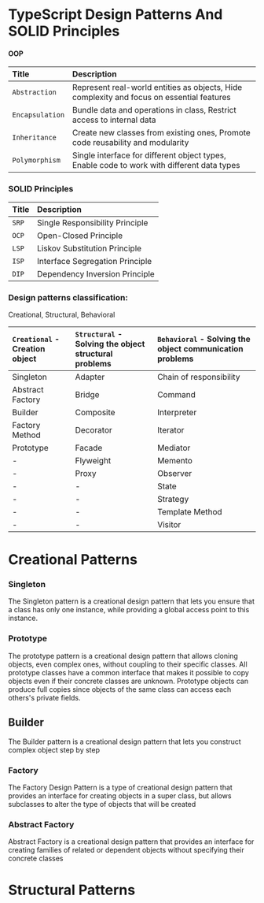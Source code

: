 # TypeScript Design Patterns And SOLID Principles

#### OOP

| Title           | Description                                                                                |
|:----------------|:-------------------------------------------------------------------------------------------|
| `Abstraction`   | Represent real-world entities as objects, Hide complexity and focus on essential features  |
| `Encapsulation` | Bundle data and operations in class,  Restrict access to internal data                     |
| `Inheritance`   | Create new classes from existing ones, Promote code reusability and modularity             |
| `Polymorphism`  | Single interface for different object types, Enable code to work with different data types |

### SOLID Principles

| Title | Description                     |
|:------|:--------------------------------|
| `SRP` | Single Responsibility Principle |
| `OCP` | Open-Closed Principle           |
| `LSP` | Liskov Substitution Principle   |
| `ISP` | Interface Segregation Principle |
| `DIP` | Dependency Inversion Principle  |

### Design patterns classification:

Creational, Structural, Behavioral

| `Creational` - Creation object | `Structural` - Solving the object structural problems | `Behavioral` - Solving the object communication problems |
|:-------------------------------|:------------------------------------------------------|:---------------------------------------------------------|
| Singleton                      | Adapter                                               | Chain of responsibility                                  |
| Abstract Factory               | Bridge                                                | Command                                                  |
| Builder                        | Composite                                             | Interpreter                                              |
| Factory Method                 | Decorator                                             | Iterator                                                 |
| Prototype                      | Facade                                                | Mediator                                                 |
| -                              | Flyweight                                             | Memento                                                  |
| -                              | Proxy                                                 | Observer                                                 |
| -                              | -                                                     | State                                                    |
| -                              | -                                                     | Strategy                                                 |
| -                              | -                                                     | Template Method                                          |
| -                              | -                                                     | Visitor                                                  |


# Creational Patterns

### Singleton
The Singleton pattern is a creational design pattern that lets you ensure that a class has only one instance, 
while providing a global access point to this instance.

### Prototype
The prototype pattern is a creational design pattern that allows cloning objects, even complex ones, without coupling to
their specific classes. All prototype classes have a common interface that makes it possible to copy objects even if 
their concrete classes are unknown. Prototype objects can produce full copies since objects of the same class can access
each others's private fields.

## Builder
The Builder pattern is a creational design pattern that lets you construct complex object step by step

### Factory
The Factory Design Pattern is a type of creational design pattern that provides an interface for creating objects
in a super class, but allows subclasses to alter the type of objects that will be created

### Abstract Factory
Abstract Factory is a creational design pattern that provides an interface for creating families of related or
dependent objects without specifying their concrete classes

# Structural Patterns


